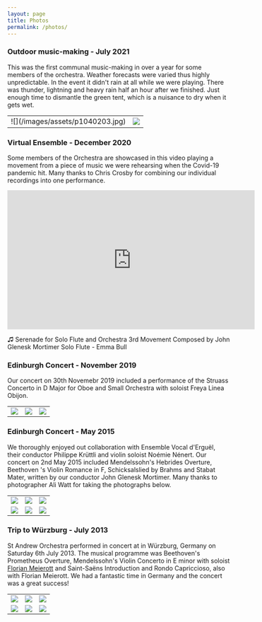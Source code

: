 ```yaml
---
layout: page
title: Photos
permalink: /photos/
---
```


### Outdoor music-making - July 2021

This was the first communal music-making in over a year for some
members of the orchestra.  Weather forecasts were varied thus highly
unpredictable. In the event it didn't rain at all while we were
playing.  There was thunder, lightning and heavy rain half an hour
after we finished.  Just enough time to dismantle the green tent,
which is a nuisance to dry when it gets wet.

<table border="0">
<tr>
<td>
<!-- <img src="/images/assets/p1040203.jpg"> -->
![](/images/assets/p1040203.jpg)
</td>
<td>
<img src="/images/assets/p1040210.jpg">
</td>
</tr>
</table>

### Virtual Ensemble - December 2020
Some members of the Orchestra are showcased in this video playing
a movement from a piece of music we were rehearsing when the Covid-19
pandemic hit.  Many thanks to Chris Crosby for combining our
individual recordings into one performance.

<iframe width="560" height="315" src="https://www.youtube.com/embed/YfJDKUy9wgQ" title="YouTube video player" frameborder="0" allow="accelerometer; autoplay; clipboard-write; encrypted-media; gyroscope; picture-in-picture; web-share" allowfullscreen></iframe>

♫  Serenade for Solo Flute and Orchestra
   3rd Movement
   Composed by John Glenesk Mortimer
   Solo Flute - Emma Bull

### Edinburgh Concert - November 2019

Our concert on 30th Novemebr 2019 included a performance of the
Struass Concerto in D Major for Oboe and Small Orchestra with soloist
Freya Linea Obijon.

<table border="0">
<tr>
<td>
<img src="/images/assets/img-1883.jpg">
</td>
<td>
<img src="/images/assets/img-1891.jpg">
</td>
<td>
<img src="/images/assets/img-1917.jpg">
</td>
</tr>
</table>

### Edinburgh Concert - May 2015

We thoroughly enjoyed out collaboration with Ensemble Vocal d'Erguël,
their conductor Philippe Krüttli and violin soloist Noémie Nénert.
Our concert on 2nd May 2015 included Mendelssohn's Hebrides Overture,
Beethoven 's Violin Romance in F, Schicksalslied by Brahms and
Stabat Mater, written by our conductor John Glenesk Mortimer.  Many
thanks to photographer Ali Watt for taking the photographs below.

<table border="0">
<tr>
<td>
<img src="/images/assets/rehearsal.jpeg">
</td>
<td>
<img src="/images/assets/choir_rehearsal.jpeg">
</td>
<td>
<img src="/images/assets/violins.jpeg">
</td>
</tr>
<tr>
<td>
<img src="/images/assets/philippe.jpeg">
</td>
<td>
<img src="/images/assets/choir.jpeg">
</td>
<td>
<img src="/images/assets/joint_rehearsal.jpeg">
</td>
</tr>
</table>

### Trip to Würzburg - July 2013

St Andrew Orchestra performed in concert at in Würzburg, Germany
on Saturday 6th July 2013. The musical programme was Beethoven's
Prometheus Overture, Mendelssohn's Violin Concerto in E minor with
soloist [Florian Meierott](https://www.meierott.de/) and Saint-Saëns 
Introduction and Rondo Capriccioso, also with Florian Meierott.  We
had a fantastic time in Germany and the concert was a great success!

<table border="0">
<tr>
<td>
<img src="/images/assets/frank.jpeg">
</td>
<td>
<img src="/images/assets/church.jpeg">
</td>
<td>
<img src="/images/assets/altar.jpeg">
</td>
</tr>
<tr>
<td>
<img src="/images/assets/chairs.jpeg">
</td>
<td>
<img src="/images/assets/ger_cellos.jpeg">
</td>
<td>
<img src="/images/assets/ger_singer.jpeg">
</td>
</tr>
</table>

